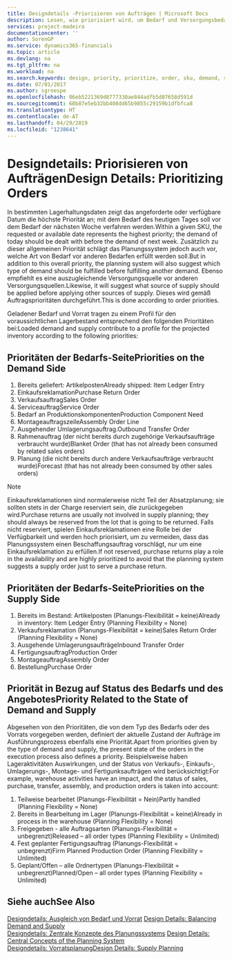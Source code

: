 ```yaml
---
title: Designdetails -Priorisieren von Aufträgen | Microsoft Docs
description: Lesen, wie priorisiert wird, um Bedarf und Versorgungsbedarf zu erfüllen.
services: project-madeira
documentationcenter: ''
author: SorenGP
ms.service: dynamics365-financials
ms.topic: article
ms.devlang: na
ms.tgt_pltfrm: na
ms.workload: na
ms.search.keywords: design, priority, prioritize, order, sku, demand, supply
ms.date: 07/01/2017
ms.author: sgroespe
ms.openlocfilehash: 06eb5221369d8777330ae844adfb5d87658d591d
ms.sourcegitcommit: 60b87e5eb32bb408dd65b9855c29159b1dfbfca8
ms.translationtype: HT
ms.contentlocale: de-AT
ms.lasthandoff: 04/29/2019
ms.locfileid: "1238641"
---
```

# <a name="design-details-prioritizing-orders"></a><span data-ttu-id="b7f2e-103">Designdetails: Priorisieren von Aufträgen</span><span class="sxs-lookup"><span data-stu-id="b7f2e-103">Design Details: Prioritizing Orders</span></span>
<span data-ttu-id="b7f2e-104">In bestimmten Lagerhaltungsdaten zeigt das angeforderte oder verfügbare Datum die höchste Priorität an; mit dem Bedarf des heutigen Tages soll vor dem Bedarf der nächsten Woche verfahren werden.</span><span class="sxs-lookup"><span data-stu-id="b7f2e-104">Within a given SKU, the requested or available date represents the highest priority; the demand of today should be dealt with before the demand of next week.</span></span> <span data-ttu-id="b7f2e-105">Zusätzlich zu dieser allgemeinen Priorität schlägt das Planungssystem jedoch auch vor, welche Art von Bedarf vor anderen Bedarfen erfüllt werden soll.</span><span class="sxs-lookup"><span data-stu-id="b7f2e-105">But in addition to this overall priority, the planning system will also suggest which type of demand should be fulfilled before fulfilling another demand.</span></span> <span data-ttu-id="b7f2e-106">Ebenso empfiehlt es eine auszugleichende Versorgungsquelle vor anderen Versorgungsquellen.</span><span class="sxs-lookup"><span data-stu-id="b7f2e-106">Likewise, it will suggest what source of supply should be applied before applying other sources of supply.</span></span> <span data-ttu-id="b7f2e-107">Dieses wird gemäß Auftragsprioritäten durchgeführt.</span><span class="sxs-lookup"><span data-stu-id="b7f2e-107">This is done according to order priorities.</span></span>  
  
<span data-ttu-id="b7f2e-108">Geladener Bedarf und Vorrat tragen zu einem Profil für den voraussichtlichen Lagerbestand entsprechend den folgenden Prioritäten bei:</span><span class="sxs-lookup"><span data-stu-id="b7f2e-108">Loaded demand and supply contribute to a profile for the projected inventory according to the following priorities:</span></span>  
  
## <a name="priorities-on-the-demand-side"></a><span data-ttu-id="b7f2e-109">Prioritäten der Bedarfs-Seite</span><span class="sxs-lookup"><span data-stu-id="b7f2e-109">Priorities on the Demand Side</span></span>  
1. <span data-ttu-id="b7f2e-110">Bereits geliefert: Artikelposten</span><span class="sxs-lookup"><span data-stu-id="b7f2e-110">Already shipped: Item Ledger Entry</span></span>  
2. <span data-ttu-id="b7f2e-111">Einkaufsreklamation</span><span class="sxs-lookup"><span data-stu-id="b7f2e-111">Purchase Return Order</span></span>  
3. <span data-ttu-id="b7f2e-112">Verkaufsauftrag</span><span class="sxs-lookup"><span data-stu-id="b7f2e-112">Sales Order</span></span>  
4. <span data-ttu-id="b7f2e-113">Serviceauftrag</span><span class="sxs-lookup"><span data-stu-id="b7f2e-113">Service Order</span></span>  
5. <span data-ttu-id="b7f2e-114">Bedarf an Produktionskomponenten</span><span class="sxs-lookup"><span data-stu-id="b7f2e-114">Production Component Need</span></span>  
6. <span data-ttu-id="b7f2e-115">Montageauftragszeile</span><span class="sxs-lookup"><span data-stu-id="b7f2e-115">Assembly Order Line</span></span>  
7. <span data-ttu-id="b7f2e-116">Ausgehender Umlagerungsauftrag.</span><span class="sxs-lookup"><span data-stu-id="b7f2e-116">Outbound Transfer Order</span></span>  
8. <span data-ttu-id="b7f2e-117">Rahmenauftrag (der nicht bereits durch zugehörige Verkaufsaufträge verbraucht wurde)</span><span class="sxs-lookup"><span data-stu-id="b7f2e-117">Blanket Order (that has not already been consumed by related sales orders)</span></span>  
9. <span data-ttu-id="b7f2e-118">Planung (die nicht bereits durch andere Verkaufsaufträge verbraucht wurde)</span><span class="sxs-lookup"><span data-stu-id="b7f2e-118">Forecast (that has not already been consumed by other sales orders)</span></span>  
  
> [!NOTE]  
>  <span data-ttu-id="b7f2e-119">Einkaufsreklamationen sind normalerweise nicht Teil der Absatzplanung; sie sollten stets in der Charge reserviert sein, die zurückgegeben wird.</span><span class="sxs-lookup"><span data-stu-id="b7f2e-119">Purchase returns are usually not involved in supply planning; they should always be reserved from the lot that is going to be returned.</span></span> <span data-ttu-id="b7f2e-120">Falls nicht reserviert, spielen Einkaufsreklamationen eine Rolle bei der Verfügbarkeit und werden hoch priorisiert, um zu vermeiden, dass das Planungssystem einen Beschaffungsauftrag vorschlägt, nur um eine Einkaufsreklamation zu erfüllen.</span><span class="sxs-lookup"><span data-stu-id="b7f2e-120">If not reserved, purchase returns play a role in the availability and are highly prioritized to avoid that the planning system suggests a supply order just to serve a purchase return.</span></span>  
  
## <a name="priorities-on-the-supply-side"></a><span data-ttu-id="b7f2e-121">Prioritäten der Bedarfs-Seite</span><span class="sxs-lookup"><span data-stu-id="b7f2e-121">Priorities on the Supply Side</span></span>  
1. <span data-ttu-id="b7f2e-122">Bereits im Bestand: Artikelposten (Planungs-Flexibilität = keine)</span><span class="sxs-lookup"><span data-stu-id="b7f2e-122">Already in inventory: Item Ledger Entry (Planning Flexibility = None)</span></span>  
2. <span data-ttu-id="b7f2e-123">Verkaufsreklamation (Planungs-Flexibilität = keine)</span><span class="sxs-lookup"><span data-stu-id="b7f2e-123">Sales Return Order (Planning Flexibility = None)</span></span>  
3. <span data-ttu-id="b7f2e-124">Ausgehende Umlagerungsaufträge</span><span class="sxs-lookup"><span data-stu-id="b7f2e-124">Inbound Transfer Order</span></span>  
4. <span data-ttu-id="b7f2e-125">Fertigungsauftrag</span><span class="sxs-lookup"><span data-stu-id="b7f2e-125">Production Order</span></span>  
5. <span data-ttu-id="b7f2e-126">Montageauftrag</span><span class="sxs-lookup"><span data-stu-id="b7f2e-126">Assembly Order</span></span>  
6. <span data-ttu-id="b7f2e-127">Bestellung</span><span class="sxs-lookup"><span data-stu-id="b7f2e-127">Purchase Order</span></span>  
  
## <a name="priority-related-to-the-state-of-demand-and-supply"></a><span data-ttu-id="b7f2e-128">Priorität in Bezug auf Status des Bedarfs und des Angebotes</span><span class="sxs-lookup"><span data-stu-id="b7f2e-128">Priority Related to the State of Demand and Supply</span></span>  
<span data-ttu-id="b7f2e-129">Abgesehen von den Prioritäten, die von dem Typ des Bedarfs oder des Vorrats vorgegeben werden, definiert der aktuelle Zustand der Aufträge im Ausführungsprozess ebenfalls eine Priorität.</span><span class="sxs-lookup"><span data-stu-id="b7f2e-129">Apart from priorities given by the type of demand and supply, the present state of the orders in the execution process also defines a priority.</span></span> <span data-ttu-id="b7f2e-130">Beispielsweise haben Lageraktivitäten Auswirkungen, und der Status von Verkaufs-, Einkaufs-, Umlagerungs-, Montage- und Fertigunksaufträgen wird berücksichtigt:</span><span class="sxs-lookup"><span data-stu-id="b7f2e-130">For example, warehouse activities have an impact, and the status of sales, purchase, transfer, assembly, and production orders is taken into account:</span></span>  
  
1. <span data-ttu-id="b7f2e-131">Teilweise bearbeitet (Planungs-Flexibilität = Nein)</span><span class="sxs-lookup"><span data-stu-id="b7f2e-131">Partly handled (Planning Flexibility = None)</span></span>  
2. <span data-ttu-id="b7f2e-132">Bereits in Bearbeitung im Lager (Planungs-Flexibilität = keine)</span><span class="sxs-lookup"><span data-stu-id="b7f2e-132">Already in process in the warehouse (Planning Flexibility = None)</span></span>  
3. <span data-ttu-id="b7f2e-133">Freigegeben - alle Auftragsarten (Planungs-Flexibilität = unbegrenzt)</span><span class="sxs-lookup"><span data-stu-id="b7f2e-133">Released – all order types (Planning Flexibility = Unlimited)</span></span>  
4. <span data-ttu-id="b7f2e-134">Fest geplanter Fertigungsauftrag (Planungs-Flexibilität = unbegrenzt)</span><span class="sxs-lookup"><span data-stu-id="b7f2e-134">Firm Planned Production Order (Planning Flexibility = Unlimited)</span></span>  
5. <span data-ttu-id="b7f2e-135">Geplant/Offen – alle Ordnertypen (Planungs-Flexibilität = unbegrenzt)</span><span class="sxs-lookup"><span data-stu-id="b7f2e-135">Planned/Open – all order types (Planning Flexibility = Unlimited)</span></span>  
  
## <a name="see-also"></a><span data-ttu-id="b7f2e-136">Siehe auch</span><span class="sxs-lookup"><span data-stu-id="b7f2e-136">See Also</span></span>  
<span data-ttu-id="b7f2e-137">[Designdetails: Ausgleich von Bedarf und Vorrat](design-details-balancing-demand-and-supply.md) </span><span class="sxs-lookup"><span data-stu-id="b7f2e-137">[Design Details: Balancing Demand and Supply](design-details-balancing-demand-and-supply.md) </span></span>  
<span data-ttu-id="b7f2e-138">[Designdetails: Zentrale Konzepte des Planungssystems](design-details-central-concepts-of-the-planning-system.md) </span><span class="sxs-lookup"><span data-stu-id="b7f2e-138">[Design Details: Central Concepts of the Planning System](design-details-central-concepts-of-the-planning-system.md) </span></span>  
[<span data-ttu-id="b7f2e-139">Designdetails: Vorratsplanung</span><span class="sxs-lookup"><span data-stu-id="b7f2e-139">Design Details: Supply Planning</span></span>](design-details-supply-planning.md)